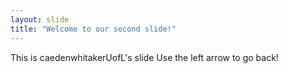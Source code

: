 ```yaml
---
layout: slide
title: "Welcome to our second slide!"
---
```

This is caedenwhitakerUofL's slide
Use the left arrow to go back!
